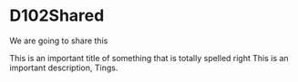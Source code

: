 # D102Shared
We are going to share this

This is an important title of something that is totally spelled right
This is an important description, Tings.
